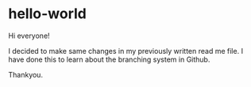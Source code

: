 # hello-world

Hi everyone!

I decided to make same changes in my previously written read me file. I have done this to learn about the branching system in Github.

Thankyou.
